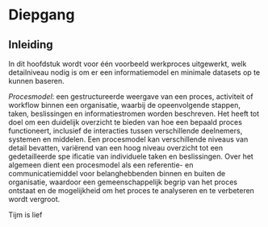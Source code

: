 # Diepgang

## Inleiding
In dit hoofdstuk wordt voor één voorbeeld werkproces uitgewerkt, welk detailniveau nodig is om er een informatiemodel en minimale datasets op te kunnen baseren.

<p><dfn data-lt="Procesmodel">Procesmodel</dfn>: een gestructureerde weergave van een proces, activiteit of workflow binnen een organisatie, waarbij de opeenvolgende stappen, taken, beslissingen en informatiestromen worden beschreven. Het heeft tot doel om een duidelijk overzicht te bieden van hoe een bepaald proces functioneert, inclusief de interacties tussen verschillende deelnemers, systemen en middelen. Een procesmodel kan verschillende niveaus van detail bevatten, variërend van een hoog niveau overzicht tot een gedetailleerde spe
ificatie van individuele taken en beslissingen. Over het algemeen dient een procesmodel als een referentie- en communicatiemiddel voor belanghebbenden binnen en buiten de organisatie, waardoor een gemeenschappelijk begrip van het proces ontstaat en de mogelijkheid om het proces te analyseren en te verbeteren wordt vergroot.</p>


Tijm is lief